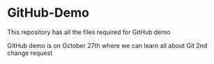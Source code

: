 # GitHub-Demo
This repository has all the files required for GitHub demo

GitHub demo is on October 27th where we can learn all about Git
2nd change request
